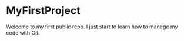 # MyFirstProject

Welcome to my first public repo.
I just start to learn how to manege my code with Git.